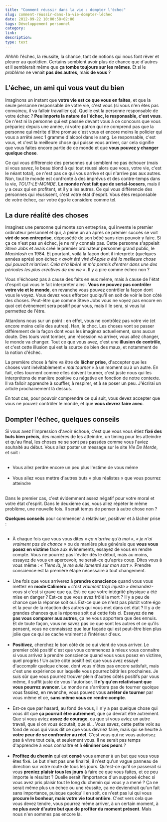 ```yaml
---
title: "Comment réussir dans la vie : dompter l'échec"
slug: comment-réussir-dans-la-vie-dompter-léchec
date: 2012-09-22 10:00:58+02:00
tags: Développement personnel
category: 
link: 
description: 
type: text
---
```


<p><em>Ahhhh</em> l'échec, la réussite, la chance, tant de notions qui nous font rêver et pleurer au quotidien. Certains semblent avoir plus de chance que d'autres et il semblerait même que <strong>ça tombe toujours sur les mêmes</strong>. Et si le <em>problème</em> ne venait <strong>pas des autres</strong>, mais <strong>de vous</strong> ?</p>
<!-- TEASER_END -->
<p></p><h2>L'échec, un ami qui vous veut du bien</h2><p></p>

<p>Imaginons un instant que <strong>votre vie est ce que vous en faites</strong>, et que la seule personne responsable de votre vie, c'est vous (si vous n'en êtes pas convaincu, il va falloir travailler ça). Quelle est la personne responsable de votre échec ? <strong>Peu importe la nature de l'échec, le responsable, c'est vous</strong>. Ce n'est ni la personne qui est passée devant vous à ce concours que vous prépariez depuis une année, ni votre patron qui ne comprend pas que la personne qui mérite d'être promue c'est vous et encore moins le policier qui vous a arrêté avec 1 gramme d'alcool dans le sang. Le responsable, c'est vous, et c'est la meilleure chose qui puisse vous arriver, car cela signifie que vous faites encore partie de ce monde et que <strong>vous pouvez y changer quelque chose</strong>.</p>

<p>Ce qui vous différencie des personnes qui semblent ne pas échouer (mais si vous savez, le beau blond à qui tout réussi alors que vous, votre vie, c'est le néant total), ce n'est pas ce qui vous arrive et qui n'arrive pas aux autres. Non, tout le monde est confronté à des imprévus et des contre-temps dans la vie, <em>TOUT-LE-MONDE</em>. <strong>Le monde n'est fait que de serial-loosers</strong>, mais il y a ceux qui en profitent, et il y a les autres. Ce qui vous différencie des personnes qui réusissent, c'est votre état d'esprit. Vous êtes responsable de votre échec, car votre égo le considère comme tel.</p>

<p></p><h2>La dure réalité des choses</h2><p></p>

<p>Imaginez une personne qui monte son entreprise, qui invente le premier ordinateur personnel et qui, à peine un an après ce premier succès se voit <strong>viré de son entreprise</strong>, dépossédé de son bébé sans rien pouvoir y faire. Si ça ce n'est pas un échec, je ne m'y connais pas. Cette personne s'appelait <em>Steve Jobs</em> et avais créé le premier ordinateur personnel grand public, le <em>Macintosh</em> en 1984. Et pourtant, voilà la façon dont il interprète (quelques années après) son échec <em>« avoir été viré d'Apple a été la meilleure chose qui pouvait m'arriver. Cela m'a libéré et m'a permis d'entrer dans une des périodes les plus créatives de ma vie »</em>. Il y a pire comme échec non ?</p>

<p>Vous n'échouez pas à cause des faits en eux même, mais à cause de l'état d'esprit qui vous le fait interpréter ainsi. <strong>Vous ne pouvez pas contrôler votre vie et le monde</strong>, en revanche vous pouvez contrôler la façon dont vous le voyez. Vous devez vous efforcer quoiqu'il en soit de voir le bon côté des choses. Peut-être que comme Steve Jobs vous ne voyez pas encore en quoi cet évènement sera positif pour vous, mais il le sera, si vous lui permettez de l'être.</p>

<p>Attardons nous sur un point : en effet, vous ne contrôlez pas votre vie (et encore moins celle des autres). Han, le choc. Les choses vont se passer différement de la façon dont vous les imaginez actuellement, sans aucun doute. Des tours vont tomber, une récession va arriver, vous allez changer, le monde va changer. Tout ce que vous avez, c'est une <strong>illusion de contrôle</strong>, et c'est cette illusion qui est la source de bien des maux, et notamment de la notion d'échec.</p>

<p>La première chose à faire va être de <strong>lâcher prise</strong>, d'accepter que les choses vont inévitablement <em>« mal tourner »</em> à un moment ou à un autre. En fait, elles tournent comme elles doivent tourner, c'est juste nous qui les interprétons de manière positive ou négative en fonction de notre contexte. Il va falloir apprendre à souffler, à respirer, et à se poser un peu. J'écrirai un article prochainement là dessus.</p>

<p>En tout cas, pour pouvoir comprendre ce qui suit, vous devez accepter que vous ne pouvez contrôler le monde, et que <strong>vous devrez faire avec</strong>.</p>

<p></p><h2>Dompter l'échec, quelques conseils</h2><p></p>

<p>Si vous avez l'impression d'avoir échoué, c'est que vous vous étiez <strong>fixé des buts bien précis</strong>, des manières de les atteindre, un timing pour les atteindre et qu'au final, les choses ne se sont pas passées comme vous l'aviez souhaité au début. Vous allez poster un message sur le site <em>Vie De Merde</em>, et soit :</p>

<p></p><ul><br><li>Vous allez perdre encore un peu plus l'estime de vous même</li><br><li>Vous allez vous mettre d'autres buts « plus réalistes » que vous pourrez atteindre</li><br></ul><p></p>

<p>Dans le premier cas, c'est évidemment assez négatif pour votre moral et votre état d'esprit. Dans le deuxième cas, vous allez répéter le même problème, une nouvelle fois. Il serait temps de penser à autre chose non ?</p>

<p><strong>Quelques conseils</strong> pour commencer à relativiser, positiver et à lâcher prise :</p>

<p></p><ul><br><li>À chaque fois que vous vous dites <em>« ça n'arrive qu'à moi »</em>, <em>« je n'ai vraiment pas de chance »</em> ou de manière plus générale que <strong>vous vous posez en victime</strong> face aux évènements, essayez de vous en rendre compte. Vous ne pourrez pas l'éviter dès le début, mais au moins, essayez de vous en apercevoir, ne serait-ce qu'après coup. Dites vous à vous même : <em>« Tiens là, je me suis lamenté sur mon sort »</em>. Prendre conscience est la première étape nécessaire à tout changement. </li><br><li>Une fois que vous arriverez à <strong>prendre conscience</strong> quand vous vous mettez en <strong>mode Caliméro</strong> <em>« c'est vraiment trop injuste »</em> demandez-vous si c'est si grave que ça. Est-ce que votre intégrité physique a été mise en danger ? Est-ce que vous avez frôlé la mort ? Il y a peu de chance que la réponse soit oui. Est-ce que ce n'est pas plutôt votre égo et la peur de la réaction des autres qui vous met dans cet état ? Il y a de grandes chances que la réponse soit oui cette fois ci. Essayez de <strong>ne pas vous comparer aux autres</strong>, ça ne vous apportera que des ennuis. Et de toute façon, vous ne savez pas ce que sont les autres et ce qu'ils pensent, vous ne connaissez que leur façade qui est peut-être bien plus jolie que ce qui se cache vraiment à l'intérieur d'eux. </li><br><li><strong>Positivez</strong>, cherchez le bon côté de ce qui vient de vous arriver. Le premier côté positif c'est que vous commencez à mieux vous connaitre si vous arrivez à prendre conscience quand vous vous posez en victime, quel progrès ! Un autre côté positif est que vous avez essayé d'accomplir quelque chose, dont vous n'êtes pas encore satisfait, mais c'est une expérience sur laquelle vous pourrez bâtir les prochaines. Je suis sûr que vous pourrez trouver plein d'autres côtés positifs par vous même, il suffit juste de vous l'autoriser. <strong>Il n'y qu'en relativisant que vous pourrez avancer</strong>. Le monde ne s'arrêtera pas de tourner quoique vous fassiez, en revanche, vous pouvez vous <strong>arrêter de tourner</strong> par vous même et ce, <strong>sans même vous en rendre compte</strong>. </li><br><li>Est-ce que par hasard, au fond de vous, il n'y a pas quelque chose qui vous dit que <strong>ça pourrait être autrement</strong>, que ça devrait être autrement. Que si vous aviez <strong>assez de courage</strong>, ou que si vous aviez un autre travail, que si on vous écoutait, que si… Vous savez, cette petite voix au fond de vous qui vous dit ce que vous devriez faire, mais qui se heurte à <strong>votre peur de se confronter au réel</strong>. C'est vous qui ne vous autorisez pas à vivre tout cela, et seulement vous. Il ne serait pas temps d'apprendre à vous connaître et à <strong>éliminer ces peurs</strong> ? </li><br><li><strong>Profitez du chemin</strong> qui est <strong>censé</strong> vous amener à un but que vous vous êtes fixé. Le but n'est pas une finalité, il n'est qu'un vague panneau de direction sur votre route de tous les jours. Qu'est-ce qu'il se passerait si vous <strong>preniez plaisir tous les jours</strong> à faire ce que vous faites, et ce peu importe le résultat ? Quelle serait l'importance d'un supposé échec si vous avez pris plaisir tout le long du chemin qui vous y a mené ? Ça ne serait même plus un échec ou une réussite, ça ne deviendrait qu'un fait sans importance, puisque quoiqu'il en soit, ce n'est pas lui qui vous <strong>procure le bonheur, mais votre vie tout entière</strong>. C'est vers cela que vous devez tendre, vous pourrez même arriver, à un certain moment, à <strong>ne plus avoir d'autre but que de profiter du moment présent</strong>. Mais nous n'en sommes pas encore là.</li><br></ul><p></p>
